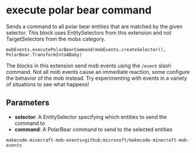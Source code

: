 # execute polar bear command

Sends a command to all polar bear entities that are matched by the given selector. This
block uses EntitySelectors from this extension and not TargetSelectors from the mobs
category.

```sig
mobEvents.executePolarBearCommand(mobEvents.createSelector(), PolarBear.TransformIntoABaby)
```

The blocks in this extension send mob events using the `/event` slash command. Not all mob
events cause an immediate reaction, some configure the behavior of the mob instead. Try
experimenting with events in a variety of situations to see what happens!

## Parameters

* **selector**: A EntitySelector specifying which entities to send the command to
* **command**: A PolarBear command to send to the selected entities

```package
makecode-minecraft-mob-events=github:microsoft/makecode-minecraft-mob-events
```
